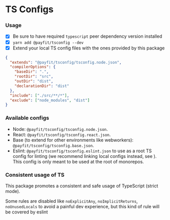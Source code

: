# TS Configs

### Usage

- [x] Be sure to have required `typescript` peer dependency version installed
- [x] `yarn add @payfit/tsconfig --dev`
- [x] Extend your local TS config files with the ones provided by this package

```json
{
  "extends": "@payfit/tsconfig/tsconfig.node.json",
  "compilerOptions": {
    "baseDir": ".",
    "rootDir": "src",
    "outDir": "dist",
    "declarationDir": "dist"
  },
  "include": ["./src/**/*"],
  "exclude": ["node_modules", "dist"]
}
```

### Available configs

- Node: `@payfit/tsconfig/tsconfig.node.json`.
- React: `@payfit/tsconfig/tsconfig.react.json`.
- Base (to extend for other environments like webworkers): `@payfit/tsconfig/tsconfig.base.json`.
- Eslint: `@payfit/tsconfig/tsconfig.eslint.json` to use as a root TS config for linting (we recommend linking local configs instead, see [](../eslint-config/README.md#usage)). This config is only meant to be used at the root of monorepos.

### Consistent usage of TS

This package promotes a consistent and safe usage of TypeScript (strict mode).

Some rules are disabled like `noExplicitAny`, `noImplicitReturns`, `noUnusedLocals` to avoid a painful dev experience, but this kind of rule will be covered by eslint
